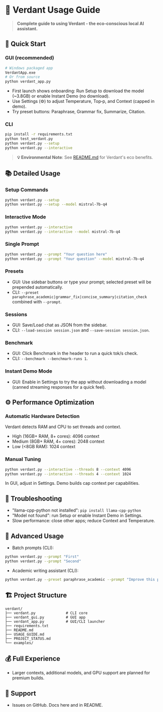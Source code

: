 # 📖 Verdant Usage Guide

> **Complete guide to using Verdant - the eco-conscious local AI assistant.**

## 🚀 Quick Start

### GUI (recommended)
```bash
# Windows packaged app
VerdantApp.exe
# Or from source
python verdant_app.py
```
- First launch shows onboarding: Run Setup to download the model (~3.8GB) or enable Instant Demo (no download).
- Use Settings (⚙) to adjust Temperature, Top‑p, and Context (capped in demo).
- Try preset buttons: Paraphrase, Grammar fix, Summarize, Citation.

### CLI
```bash
pip install -r requirements.txt
python test_verdant.py
python verdant.py --setup
python verdant.py --interactive
```

> **💡 Environmental Note**: See [README.md](README.md) for Verdant's eco benefits.

## 📚 Detailed Usage

### Setup Commands
```bash
python verdant.py --setup
python verdant.py --setup --model mistral-7b-q4
```

### Interactive Mode
```bash
python verdant.py --interactive
python verdant.py --interactive --model mistral-7b-q4
```

### Single Prompt
```bash
python verdant.py --prompt "Your question here"
python verdant.py --prompt "Your question" --model mistral-7b-q4
```

### Presets
- GUI: Use sidebar buttons or type your prompt; selected preset will be prepended automatically.
- CLI: `--preset paraphrase_academic|grammar_fix|concise_summary|citation_check` combined with `--prompt`.

### Sessions
- GUI: Save/Load chat as JSON from the sidebar.
- CLI: `--load-session session.json` and `--save-session session.json`.

### Benchmark
- GUI: Click Benchmark in the header to run a quick tok/s check.
- CLI: `--benchmark --benchmark-runs 1`.

### Instant Demo Mode
- GUI: Enable in Settings to try the app without downloading a model (canned streaming responses for a quick feel).

## ⚙️ Performance Optimization

### Automatic Hardware Detection
Verdant detects RAM and CPU to set threads and context.

- High (16GB+ RAM, 8+ cores): 4096 context
- Medium (8GB+ RAM, 4+ cores): 2048 context
- Low (<8GB RAM): 1024 context

### Manual Tuning
```bash
python verdant.py --interactive --threads 8 --context 4096
python verdant.py --interactive --threads 4 --context 1024
```
In GUI, adjust in Settings. Demo builds cap context per capabilities.

## 🔧 Troubleshooting

- "llama-cpp-python not installed": `pip install llama-cpp-python`
- "Model not found": run Setup or enable Instant Demo in Settings.
- Slow performance: close other apps; reduce Context and Temperature.

## 📝 Advanced Usage

- Batch prompts (CLI):
```bash
python verdant.py --prompt "First" 
python verdant.py --prompt "Second"
```
- Academic writing assistant (CLI):
```bash
python verdant.py --preset paraphrase_academic --prompt "Improve this paragraph: ..."
```

## 🏗️ Project Structure
```
verdant/
├── verdant.py              # CLI core
├── verdant_gui.py          # GUI app
├── verdant_app.py          # GUI/CLI launcher
├── requirements.txt
├── README.md
├── USAGE_GUIDE.md
├── PROJECT_STATUS.md
└── examples/
```

## 💰 Full Experience
- Larger contexts, additional models, and GPU support are planned for premium builds.

## 🎯 Support
- Issues on GitHub. Docs here and in README. 
